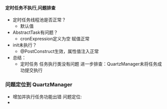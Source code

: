 #### 定时任务不执行,问题排查
- 定时任务线程池是否正常？
	- 默认值
- AbstractTask有问题？
	- cronExpression定义为空 赋值正常
- init未执行？
	- @PostConstruct生效，属性值注入正常
- 总结：
	- 定时任务 任务执行类没有问题
进一步排查：QuartzManager未将任务成功提交执行
### 问题定位到 QuartzManager 
- 增加并执行任务功能出错
问题定位:
- 